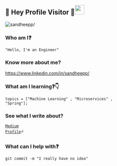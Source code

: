 ## :rainbow: Hey Profile Visitor :eyes:<img src="https://raw.githubusercontent.com/iampavangandhi/iampavangandhi/master/gifs/Hi.gif" width="30px">
<p align="left"> <img src=https://komarev.com/ghpvc/?username=sandheepp alt=sandheepp/></p>

### Who am I:question: 
<code>"Hello, I'm an Engineer"</code>

### Know more about me?
https://www.linkedin.com/in/sandheepp/

### What am I learning:question::point_down:	
<code>topics = ["Machine Learning" , "Microservices" , "Spring"];</code>

### See what I write about?
<code>[Medium Profile](https://medium.com/@sandheepsanju)</code>:zap:  

### What can I help with:question:
<code>git commit -m "I really have no idea"</code>
